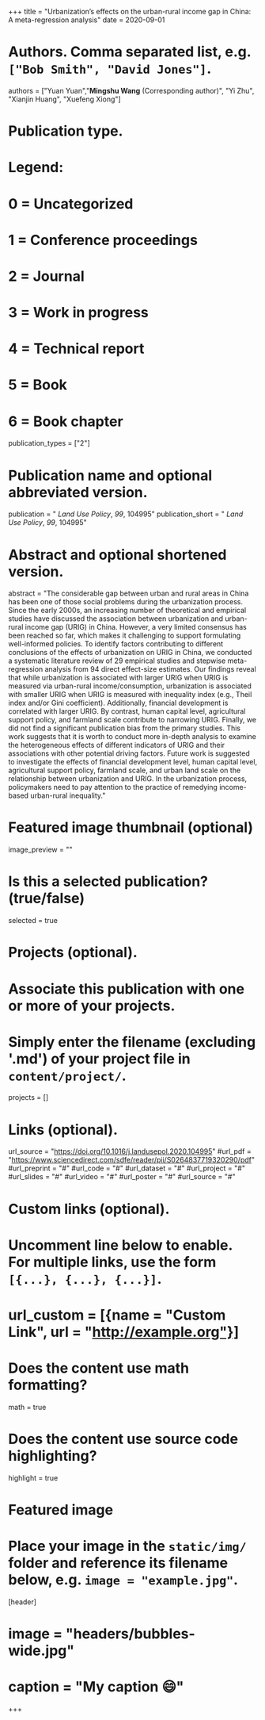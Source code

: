 +++
title = "Urbanization’s effects on the urban-rural income gap in China: A meta-regression analysis"
date = 2020-09-01

# Authors. Comma separated list, e.g. `["Bob Smith", "David Jones"]`.
authors = ["Yuan Yuan","**Mingshu Wang** (Corresponding author)", "Yi Zhu", "Xianjin Huang", "Xuefeng Xiong"]

# Publication type.
# Legend:
# 0 = Uncategorized
# 1 = Conference proceedings
# 2 = Journal
# 3 = Work in progress
# 4 = Technical report
# 5 = Book
# 6 = Book chapter
publication_types = ["2"]

# Publication name and optional abbreviated version.
publication = " *Land Use Policy*, *99*, 104995"
publication_short = " *Land Use Policy*, *99*, 104995"

# Abstract and optional shortened version.
abstract = "The considerable gap between urban and rural areas in China has been one of those social problems during the urbanization process. Since the early 2000s, an increasing number of theoretical and empirical studies have discussed the association between urbanization and urban-rural income gap (URIG) in China. However, a very limited consensus has been reached so far, which makes it challenging to support formulating well-informed policies. To identify factors contributing to different conclusions of the effects of urbanization on URIG in China, we conducted a systematic literature review of 29 empirical studies and stepwise meta-regression analysis from 94 direct effect-size estimates. Our findings reveal that while urbanization is associated with larger URIG when URIG is measured via urban-rural income/consumption, urbanization is associated with smaller URIG when URIG is measured with inequality index (e.g., Theil index and/or Gini coefficient). Additionally, financial development is correlated with larger URIG. By contrast, human capital level, agricultural support policy, and farmland scale contribute to narrowing URIG. Finally, we did not find a significant publication bias from the primary studies. This work suggests that it is worth to conduct more in-depth analysis to examine the heterogeneous effects of different indicators of URIG and their associations with other potential driving factors. Future work is suggested to investigate the effects of financial development level, human capital level, agricultural support policy, farmland scale, and urban land scale on the relationship between urbanization and URIG. In the urbanization process, policymakers need to pay attention to the practice of remedying income-based urban-rural inequality."

# Featured image thumbnail (optional)
image_preview = ""

# Is this a selected publication? (true/false)
selected = true

# Projects (optional).
#   Associate this publication with one or more of your projects.
#   Simply enter the filename (excluding '.md') of your project file in `content/project/`.

projects = []

# Links (optional).
url_source = "https://doi.org/10.1016/j.landusepol.2020.104995"
#url_pdf = "https://www.sciencedirect.com/sdfe/reader/pii/S0264837719320290/pdf"
#url_preprint = "#"
#url_code = "#"
#url_dataset = "#"
#url_project = "#"
#url_slides = "#"
#url_video = "#"
#url_poster = "#"
#url_source = "#"

# Custom links (optional).
#   Uncomment line below to enable. For multiple links, use the form `[{...}, {...}, {...}]`.
# url_custom = [{name = "Custom Link", url = "http://example.org"}]

# Does the content use math formatting?
math = true

# Does the content use source code highlighting?
highlight = true

# Featured image
# Place your image in the `static/img/` folder and reference its filename below, e.g. `image = "example.jpg"`.
[header]
# image = "headers/bubbles-wide.jpg"
# caption = "My caption :smile:"

+++

